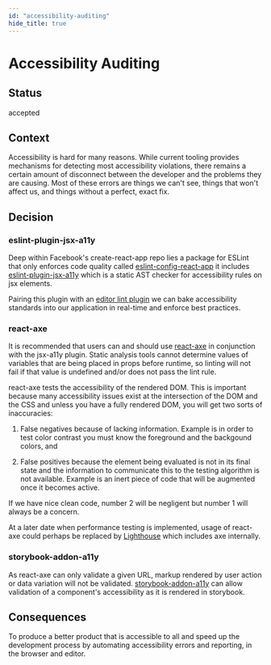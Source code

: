 ```yaml
---
id: "accessibility-auditing"
hide_title: true
---
```


# Accessibility Auditing

## Status

accepted

## Context

Accessibility is hard for many reasons. While current tooling provides mechanisms for detecting most
accessibility violations, there remains a certain amount of disconnect between the developer and the
problems they are causing. Most of these errors are things we can't see, things that won't affect
us, and things without a perfect, exact fix.

## Decision

### eslint-plugin-jsx-a11y

Deep within Facebook's create-react-app repo lies a package for ESLint that only enforces code
quality called
[eslint-config-react-app](https://github.com/facebook/create-react-app/tree/master/packages/eslint-config-react-app)
it includes [eslint-plugin-jsx-a11y](https://github.com/evcohen/eslint-plugin-jsx-a11y) which is a
static AST checker for accessibility rules on jsx elements.

Pairing this plugin with an [editor lint plugin](https://eslint.org/docs/user-guide/integrations) we
can bake accessibility standards into our application in real-time and enforce best practices.

### react-axe

It is recommended that users can and should use [react-axe](https://github.com/dequelabs/react-axe)
in conjunction with the jsx-a11y plugin. Static analysis tools cannot determine values of variables
that are being placed in props before runtime, so linting will not fail if that value is undefined
and/or does not pass the lint rule.

react-axe tests the accessibility of the rendered DOM. This is important because many accessibility
issues exist at the intersection of the DOM and the CSS and unless you have a fully rendered DOM,
you will get two sorts of inaccuracies:

1.  False negatives because of lacking information. Example is in order to test color contrast you
    must know the foreground and the backgound colors, and

2.  False positives because the element being evaluated is not in its final state and the
    information to communicate this to the testing algorithm is not available. Example is an inert
    piece of code that will be augmented once it becomes active.

If we have nice clean code, number 2 will be negligent but number 1 will always be a concern.

At a later date when performance testing is implemented, usage of react-axe could perhaps be
replaced by [Lighthouse](https://developers.google.com/web/tools/lighthouse/) which includes axe
internally.

### storybook-addon-a11y

As react-axe can only validate a given URL, markup rendered by user action or data variation will
not be validated.
[storybook-addon-a11y](https://github.com/storybooks/storybook/tree/master/addons/a11y) can allow
validation of a component's accessibility as it is rendered in storybook.

## Consequences

To produce a better product that is accessible to all and speed up the development process by
automating accessibility errors and reporting, in the browser and editor.
